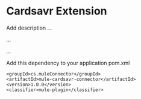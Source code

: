 # Cardsavr Extension

Add description ...


...


...


Add this dependency to your application pom.xml

```
<groupId>cs.muleConnector</groupId>
<artifactId>mule-cardsavr-connector</artifactId>
<version>1.0.0</version>
<classifier>mule-plugin</classifier>
```
